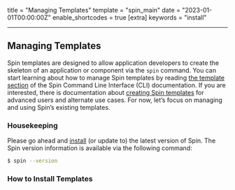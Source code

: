 title = "Managing Templates"
template = "spin_main"
date = "2023-01-01T00:00:00Z"
enable_shortcodes = true
[extra]
keywords = "install"

---

## Managing Templates

Spin templates are designed to allow application developers to create the skeleton of an application or component via the `spin` command. You can start learning about how to manage Spin templates by reading [the template section](https://www.notion.so/Update-CLI-reference-article-with-KV-info-b6d8939d80a5498c8958790c16fbfa5e) of the Spin Command Line Interface (CLI) documentation. If you are interested, there is documentation about [creating Spin templates](https://www.notion.so/Spin-Release-Checklist-Template-1563f83895ed4998892af79808af6aab) for advanced users and alternate use cases. For now, let’s focus on managing and using Spin’s existing templates.

### Housekeeping

Please go ahead and [install](https://www.notion.so/Spin-9bbab5a75a46449390a2795ddac39f02) (or update to) the latest version of Spin. The Spin version information is available via the following command:

<!-- @selectiveCpy -->

```bash
$ spin --version
```

### How to Install Templates